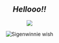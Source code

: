 <div align="center">
  
***Hellooo!!***
---

![](https://komarev.com/ghpvc/?username=Furinas-Tears&style=plastic&color=ff266a&label=i+see+u+:3!)

<img src="https://static.wikia.nocookie.net/gensin-impact/images/a/a9/Character_Sigewinne_Full_Wish.png/revision/latest/scale-to-width-down/1000?cb=20240627081153" alt="Sigenwinnie wish">
</div>

